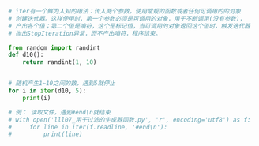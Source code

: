 
<BlogInfo id="839" title="14.iter的高阶用法" author="白日梦想猿" pv=0 read_times=0 pre_cost_time="0分22秒" category="可迭代对象_迭代器和生成器" tag_list="['可迭代对象_迭代器和生成器']" create_time="2022.04.17 15:33:51" update_time="2022.04.18 10:29:07" />

```python
# iter有一个鲜为人知的用法：传入两个参数，使用常规的函数或者任何可调用的的对象
# 创建迭代器。这样使用时，第一个参数必须是可调用的对象，用于不断调用(没有参数)，
# 产出各个值；第二个值是哨符，这个是标记值，当可调用的对象返回这个值时，触发迭代器
# 抛出StopIteration异常，而不产出哨符，程序结束。

from random import randint
def d10():
    return randint(1, 10)


# 随机产生1~10之间的数，遇到5就停止
for i in iter(d10, 5):
    print(i)

# 例： 读取文件，遇到#end\n就结束
# with open('lll07_用于过滤的生成器函数.py', 'r', encoding='utf8') as f:
#     for line in iter(f.readline, '#end\n'):
#         print(line)

```
